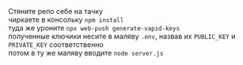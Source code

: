 Стяните репо себе на тачку<br>
чиркаете в консольку `npm install`<br>
туда же уроните `npx web-push generate-vapid-keys`<br>
полученные ключики несите в маляву `.env`, назвав их `PUBLIC_KEY` и `PRIVATE_KEY` соответственно<br>
потом в ту же маляву вводите `node server.js`
